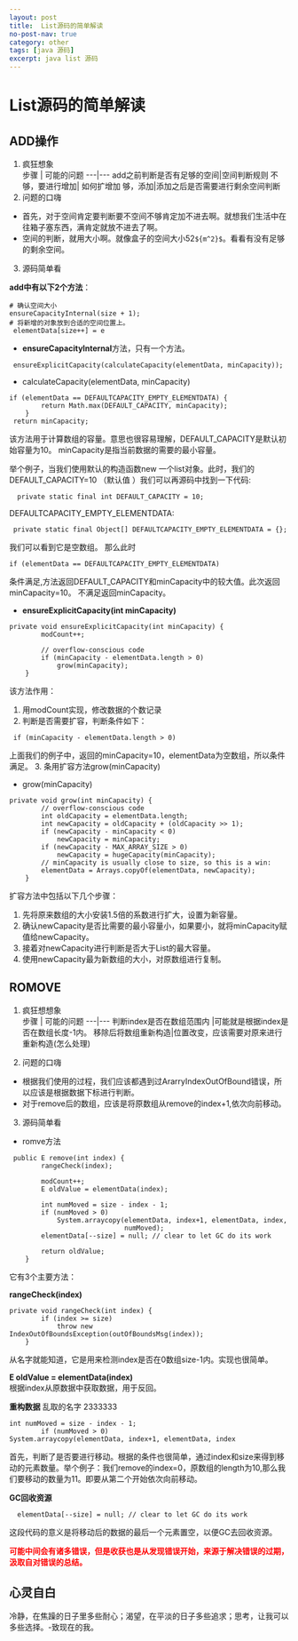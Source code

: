 ```yaml
---
layout: post
title:  List源码的简单解读
no-post-nav: true
category: other
tags: [java 源码]
excerpt: java list 源码
---
```

# List源码的简单解读
 ## ADD操作

 1. 疯狂想象  
步骤 | 可能的问题
---|---
 add之前判断是否有足够的空间|空间判断规则
不够，要进行增加| 如何扩增加
够，添加|添加之后是否需要进行剩余空间判断
2. 问题的口嗨
- 首先，对于空间肯定要判断要不空间不够肯定加不进去啊。就想我们生活中在往箱子塞东西，满肯定就放不进去了啊。
- 空间的判断，就用大小啊。就像盒子的空间大小52`${m^2}$`。看看有没有足够的剩余空间。
3. 源码简单看

**add中有以下2个方法**：  

```
# 确认空间大小
ensureCapacityInternal(size + 1);
# 将新增的对象放到合适的空间位置上。
 elementData[size++] = e
```
- **ensureCapacityInternal**方法，只有一个方法。
```
 ensureExplicitCapacity(calculateCapacity(elementData, minCapacity));
 ```
- calculateCapacity(elementData, minCapacity)     
```
if (elementData == DEFAULTCAPACITY_EMPTY_ELEMENTDATA) {
        return Math.max(DEFAULT_CAPACITY, minCapacity);
    }
 return minCapacity;
 ```
该方法用于计算数组的容量。意思也很容易理解，DEFAULT_CAPACITY是默认初始容量为10。
minCapacity是指当前数据的需要的最小容量。

举个例子，当我们使用默认的构造函数new 一个list对象。此时，我们的DEFAULT_CAPACITY=10 （默认值 ）我们可以再源码中找到一下代码:
```
  private static final int DEFAULT_CAPACITY = 10;
 ```
 DEFAULTCAPACITY_EMPTY_ELEMENTDATA:
 ```
  private static final Object[] DEFAULTCAPACITY_EMPTY_ELEMENTDATA = {};
 ````
 我们可以看到它是空数组。
 那么此时
 ```
 if (elementData == DEFAULTCAPACITY_EMPTY_ELEMENTDATA) 
```
条件满足,方法返回DEFAULT_CAPACITY和minCapacity中的较大值。此次返回minCapacity=10。
不满足返回minCapacity。
- **ensureExplicitCapacity(int minCapacity)**
```
private void ensureExplicitCapacity(int minCapacity) {
        modCount++;

        // overflow-conscious code
        if (minCapacity - elementData.length > 0)
            grow(minCapacity);
    }
```
该方法作用：
1. 用modCount实现，修改数据的个数记录
2. 判断是否需要扩容，判断条件如下：
```
 if (minCapacity - elementData.length > 0)
```
上面我们的例子中，返回的minCapacity=10，elementData为空数组，所以条件满足。
3. 条用扩容方法grow(minCapacity)
- grow(minCapacity)
```
private void grow(int minCapacity) {
        // overflow-conscious code
        int oldCapacity = elementData.length;
        int newCapacity = oldCapacity + (oldCapacity >> 1);
        if (newCapacity - minCapacity < 0)
            newCapacity = minCapacity;
        if (newCapacity - MAX_ARRAY_SIZE > 0)
            newCapacity = hugeCapacity(minCapacity);
        // minCapacity is usually close to size, so this is a win:
        elementData = Arrays.copyOf(elementData, newCapacity);
    }
```
扩容方法中包括以下几个步骤：
1. 先将原来数组的大小安装1.5倍的系数进行扩大，设置为新容量。
2. 确认newCapacity是否比需要的最小容量小，如果要小，就将minCapacity赋值给newCapacity。
3. 接着对newCapacity进行判断是否大于List的最大容量。
4. 使用newCapacity最为新数组的大小，对原数组进行复制。

 ## ROMOVE

 1. 疯狂想想象     
步骤 | 可能的问题
---|---
判断index是否在数组范围内 |可能就是根据index是否在数组长度-1内。
移除后将数组重新构造|位置改变，应该需要对原来进行重新构造(怎么处理)

2. 问题的口嗨
- 根据我们使用的过程，我们应该都遇到过ArarryIndexOutOfBound错误，所以应该是根据数据下标进行判断。
- 对于remove后的数组，应该是将原数组从remove的index+1,依次向前移动。
3. 源码简单看
- romve方法
```
 public E remove(int index) {
        rangeCheck(index);

        modCount++;
        E oldValue = elementData(index);

        int numMoved = size - index - 1;
        if (numMoved > 0)
            System.arraycopy(elementData, index+1, elementData, index,
                             numMoved);
        elementData[--size] = null; // clear to let GC do its work

        return oldValue;
    }
```
它有3个主要方法：

**rangeCheck(index)**
```
private void rangeCheck(int index) {
        if (index >= size)
            throw new IndexOutOfBoundsException(outOfBoundsMsg(index));
    }
```
从名字就能知道，它是用来检测index是否在0数组size-1内。实现也很简单。

**E oldValue = elementData(index)**    
根据index从原数据中获取数据，用于反回。

**重构数据** 乱取的名字 2333333
```
int numMoved = size - index - 1;
        if (numMoved > 0)
System.arraycopy(elementData, index+1, elementData, index
```
首先，判断了是否要进行移动。根据的条件也很简单，通过index和size来得到移动的元素数量。举个例子：我们remove的index=0，原数组的length为10,那么我们要移动的数量为11。即要从第二个开始依次向前移动。

**GC回收资源**
```
  elementData[--size] = null; // clear to let GC do its work
```
这段代码的意义是将移动后的数据的最后一个元素置空，以便GC去回收资源。

<b style="color:red">可能中间会有诸多错误，但是收获也是从发现错误开始，来源于解决错误的过期，汲取自对错误的总结。</b>
## 心灵自白
冷静，在焦躁的日子里多些耐心；渴望，在平淡的日子多些追求；思考，让我可以多些选择。-致现在的我。
